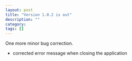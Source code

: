 ```yaml
---
layout: post
title: "Version 1.0.2 is out"
description: ""
category: 
tags: []
---
```

One more minor bug correction.

- corrected error message when closing the application
